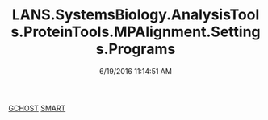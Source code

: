 ﻿---
title: LANS.SystemsBiology.AnalysisTools.ProteinTools.MPAlignment.Settings.Programs
date: 6/19/2016 11:14:51 AM
---

[GCHOST](T-LANS.SystemsBiology.AnalysisTools.ProteinTools.MPAlignment.Settings.Programs.GCHOST.html)
[SMART](T-LANS.SystemsBiology.AnalysisTools.ProteinTools.MPAlignment.Settings.Programs.SMART.html)
